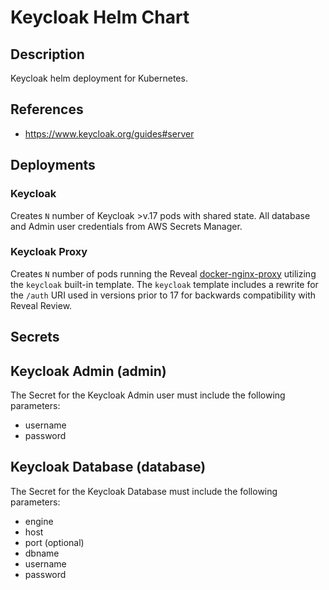 # Keycloak Helm Chart

## Description
Keycloak helm deployment for Kubernetes.

## References
- https://www.keycloak.org/guides#server

## Deployments
### Keycloak
Creates `N` number of Keycloak >v.17 pods with shared state. All database and Admin user credentials from AWS Secrets Manager.

### Keycloak Proxy
Creates `N` number of pods running the Reveal [docker-nginx-proxy](https://github.com/PureDiscovery/docker-nginx-proxy) utilizing the `keycloak` built-in template. The `keycloak` template includes a rewrite for the `/auth` URI used in versions prior to 17 for backwards compatibility with Reveal Review.


## Secrets
## Keycloak Admin (admin)
The Secret for the Keycloak Admin user must include the following parameters:
 - username
 - password

## Keycloak Database (database)
The Secret for the Keycloak Database must include the following parameters:
- engine
- host
- port (optional)
- dbname
- username
- password
